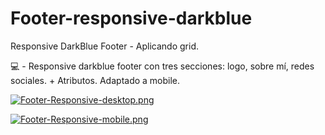 # Footer-responsive-darkblue
Responsive DarkBlue Footer - Aplicando grid.


💻 - Responsive darkblue footer con tres secciones: logo, sobre mí, redes sociales. + Atributos.  Adaptado a mobile.


[![Footer-Responsive-desktop.png](https://i.postimg.cc/8ztBb6ym/Footer-Responsive-desktop.png)](https://postimg.cc/w1Rmq7Y1)

[![Footer-Responsive-mobile.png](https://i.postimg.cc/8z1mWHbC/Footer-Responsive-mobile.png)](https://postimg.cc/svNWC5qF)

